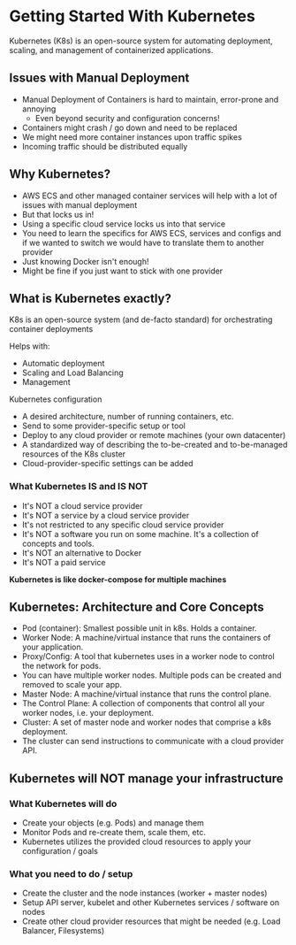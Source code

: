 # Getting Started With Kubernetes

Kubernetes (K8s) is an open-source system for automating deployment, scaling, and management of containerized applications.

## Issues with Manual Deployment

* Manual Deployment of Containers is hard to maintain, error-prone and annoying
  * Even beyond security and configuration concerns!
* Containers might crash / go down and need to be replaced
* We might need more container instances upon traffic spikes
* Incoming traffic should be distributed equally

## Why Kubernetes?

* AWS ECS and other managed container services will help with a lot of issues with manual deployment
* But that locks us in!
* Using a specific cloud service locks us into that service
* You need to learn the specifics for AWS ECS, services and configs and if we wanted to switch we would have to
translate them to another provider
* Just knowing Docker isn't enough!
* Might be fine if you just want to stick with one provider

## What is Kubernetes exactly?

K8s is an open-source system (and de-facto standard) for orchestrating container deployments

Helps with: 
* Automatic deployment
* Scaling and Load Balancing
* Management

Kubernetes configuration
* A desired architecture, number of running containers, etc.
* Send to some provider-specific setup or tool
* Deploy to any cloud provider or remote machines (your own datacenter)
* A standardized way of describing the to-be-created and to-be-managed resources of the K8s cluster
* Cloud-provider-specific settings can be added

### What Kubernetes IS and IS NOT

* It's NOT a cloud service provider
* It's NOT a service by a cloud service provider
* It's not restricted to any specific cloud service provider
* It's NOT a software you run on some machine. It's a collection of concepts and tools.
* It's NOT an alternative to Docker
* It's NOT a paid service

**Kubernetes is like docker-compose for multiple machines**

## Kubernetes: Architecture and Core Concepts

* Pod (container): Smallest possible unit in k8s. Holds a container.
* Worker Node: A machine/virtual instance that runs the containers of your application.
* Proxy/Config: A tool that kubernetes uses in a worker node to control the network for pods.
* You can have multiple worker nodes. Multiple pods can be created and removed to scale your app.
* Master Node: A machine/virtual instance that runs the control plane.
* The Control Plane: A collection of components that control all your worker nodes, i.e. your deployment.
* Cluster: A set of master node and worker nodes that comprise a k8s deployment.
* The cluster can send instructions to communicate with a cloud provider API.

## Kubernetes will NOT manage your infrastructure

### What Kubernetes will do
* Create your objects (e.g. Pods) and manage them
* Monitor Pods and re-create them, scale them, etc.
* Kubernetes utilizes the provided cloud resources to apply your configuration / goals

### What you need to do / setup
* Create the cluster and the node instances (worker + master nodes)
* Setup API server, kubelet and other Kubernetes services / software on nodes
* Create other cloud provider resources that might be needed (e.g. Load Balancer, Filesystems)
